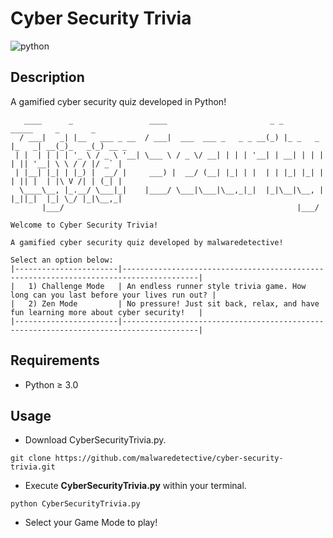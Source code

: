# Cyber Security Trivia
![python](https://img.shields.io/badge/python-3.0%2B-blue)

## Description
A gamified cyber security quiz developed in Python!

```
   ____      _                 ____                       _ _           _____     _       _       
  / ___|   _| |__   ___ _ __  / ___|  ___  ___ _   _ _ __(_) |_ _   _  |_   _| __(_)_   _(_) __ _ 
 | |  | | | | '_ \ / _ \ '__| \___ \ / _ \/ __| | | | '__| | __| | | |   | || '__| \ \ / / |/ _` |
 | |__| |_| | |_) |  __/ |     ___) |  __/ (__| |_| | |  | | |_| |_| |   | || |  | |\ V /| | (_| |
  \____\__, |_.__/ \___|_|    |____/ \___|\___|\__,_|_|  |_|\__|\__, |   |_||_|  |_| \_/ |_|\__,_|
       |___/                                                    |___/                             

Welcome to Cyber Security Trivia!

A gamified cyber security quiz developed by malwaredetective! 

Select an option below:
|-----------------------|---------------------------------------------------------------------------------------|
|   1) Challenge Mode   | An endless runner style trivia game. How long can you last before your lives run out? |
|   2) Zen Mode         | No pressure! Just sit back, relax, and have fun learning more about cyber security!   |
|-----------------------|---------------------------------------------------------------------------------------|
```

## Requirements
- Python ≥ 3.0

## Usage
- Download CyberSecurityTrivia.py.
```
git clone https://github.com/malwaredetective/cyber-security-trivia.git
```
- Execute **CyberSecurityTrivia.py** within your terminal.
```
python CyberSecurityTrivia.py
```
- Select your Game Mode to play!
